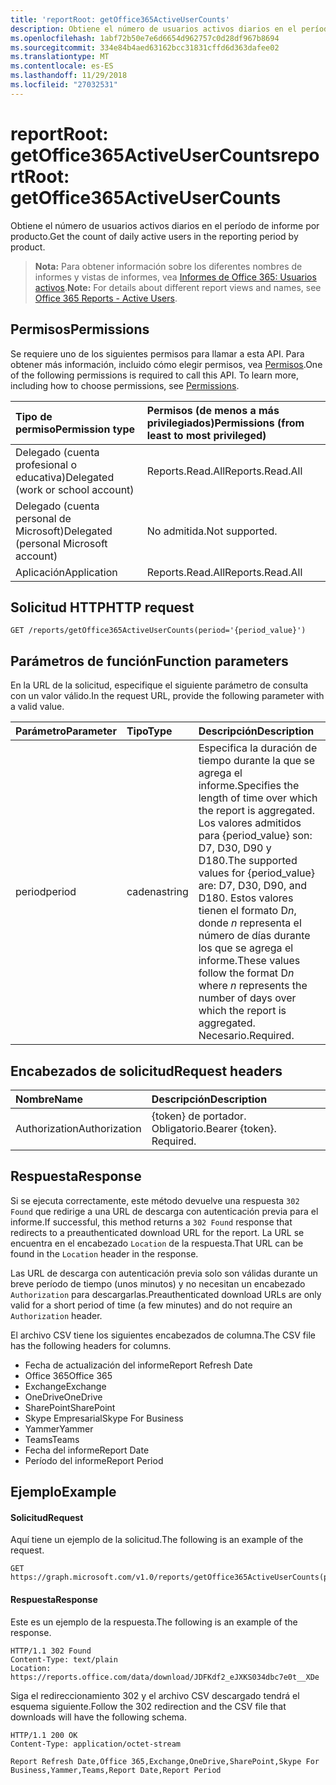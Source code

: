```yaml
---
title: 'reportRoot: getOffice365ActiveUserCounts'
description: Obtiene el número de usuarios activos diarios en el período de informe por producto.
ms.openlocfilehash: 1abf72b50e7e6d6654d962757c0d28df967b8694
ms.sourcegitcommit: 334e84b4aed63162bcc31831cffd6d363dafee02
ms.translationtype: MT
ms.contentlocale: es-ES
ms.lasthandoff: 11/29/2018
ms.locfileid: "27032531"
---
```

# <a name="reportroot-getoffice365activeusercounts"></a><span data-ttu-id="7f9b2-103">reportRoot: getOffice365ActiveUserCounts</span><span class="sxs-lookup"><span data-stu-id="7f9b2-103">reportRoot: getOffice365ActiveUserCounts</span></span>

<span data-ttu-id="7f9b2-104">Obtiene el número de usuarios activos diarios en el período de informe por producto.</span><span class="sxs-lookup"><span data-stu-id="7f9b2-104">Get the count of daily active users in the reporting period by product.</span></span>

> <span data-ttu-id="7f9b2-105">**Nota:** Para obtener información sobre los diferentes nombres de informes y vistas de informes, vea [Informes de Office 365: Usuarios activos](https://support.office.com/client/Active-Users-fc1cf1d0-cd84-43fd-adb7-a4c4dfa8112d).</span><span class="sxs-lookup"><span data-stu-id="7f9b2-105">**Note:** For details about different report views and names, see [Office 365 Reports - Active Users](https://support.office.com/client/Active-Users-fc1cf1d0-cd84-43fd-adb7-a4c4dfa8112d).</span></span>

## <a name="permissions"></a><span data-ttu-id="7f9b2-106">Permisos</span><span class="sxs-lookup"><span data-stu-id="7f9b2-106">Permissions</span></span>

<span data-ttu-id="7f9b2-p101">Se requiere uno de los siguientes permisos para llamar a esta API. Para obtener más información, incluido cómo elegir permisos, vea [Permisos](/graph/permissions-reference).</span><span class="sxs-lookup"><span data-stu-id="7f9b2-p101">One of the following permissions is required to call this API. To learn more, including how to choose permissions, see [Permissions](/graph/permissions-reference).</span></span>

| <span data-ttu-id="7f9b2-109">Tipo de permiso</span><span class="sxs-lookup"><span data-stu-id="7f9b2-109">Permission type</span></span>                        | <span data-ttu-id="7f9b2-110">Permisos (de menos a más privilegiados)</span><span class="sxs-lookup"><span data-stu-id="7f9b2-110">Permissions (from least to most privileged)</span></span> |
| :------------------------------------- | :--------------------------------------- |
| <span data-ttu-id="7f9b2-111">Delegado (cuenta profesional o educativa)</span><span class="sxs-lookup"><span data-stu-id="7f9b2-111">Delegated (work or school account)</span></span>     | <span data-ttu-id="7f9b2-112">Reports.Read.All</span><span class="sxs-lookup"><span data-stu-id="7f9b2-112">Reports.Read.All</span></span>                         |
| <span data-ttu-id="7f9b2-113">Delegado (cuenta personal de Microsoft)</span><span class="sxs-lookup"><span data-stu-id="7f9b2-113">Delegated (personal Microsoft account)</span></span> | <span data-ttu-id="7f9b2-114">No admitida.</span><span class="sxs-lookup"><span data-stu-id="7f9b2-114">Not supported.</span></span>                           |
| <span data-ttu-id="7f9b2-115">Aplicación</span><span class="sxs-lookup"><span data-stu-id="7f9b2-115">Application</span></span>                            | <span data-ttu-id="7f9b2-116">Reports.Read.All</span><span class="sxs-lookup"><span data-stu-id="7f9b2-116">Reports.Read.All</span></span>                         |

## <a name="http-request"></a><span data-ttu-id="7f9b2-117">Solicitud HTTP</span><span class="sxs-lookup"><span data-stu-id="7f9b2-117">HTTP request</span></span>

<!-- { "blockType": "ignored" } --> 

```http
GET /reports/getOffice365ActiveUserCounts(period='{period_value}')
```

## <a name="function-parameters"></a><span data-ttu-id="7f9b2-118">Parámetros de función</span><span class="sxs-lookup"><span data-stu-id="7f9b2-118">Function parameters</span></span>

<span data-ttu-id="7f9b2-119">En la URL de la solicitud, especifique el siguiente parámetro de consulta con un valor válido.</span><span class="sxs-lookup"><span data-stu-id="7f9b2-119">In the request URL, provide the following parameter with a valid value.</span></span>

| <span data-ttu-id="7f9b2-120">Parámetro</span><span class="sxs-lookup"><span data-stu-id="7f9b2-120">Parameter</span></span> | <span data-ttu-id="7f9b2-121">Tipo</span><span class="sxs-lookup"><span data-stu-id="7f9b2-121">Type</span></span>   | <span data-ttu-id="7f9b2-122">Descripción</span><span class="sxs-lookup"><span data-stu-id="7f9b2-122">Description</span></span>                              |
| :-------- | :----- | :--------------------------------------- |
| <span data-ttu-id="7f9b2-123">period</span><span class="sxs-lookup"><span data-stu-id="7f9b2-123">period</span></span>    | <span data-ttu-id="7f9b2-124">cadena</span><span class="sxs-lookup"><span data-stu-id="7f9b2-124">string</span></span> | <span data-ttu-id="7f9b2-125">Especifica la duración de tiempo durante la que se agrega el informe.</span><span class="sxs-lookup"><span data-stu-id="7f9b2-125">Specifies the length of time over which the report is aggregated.</span></span> <span data-ttu-id="7f9b2-126">Los valores admitidos para {period_value} son: D7, D30, D90 y D180.</span><span class="sxs-lookup"><span data-stu-id="7f9b2-126">The supported values for {period_value} are: D7, D30, D90, and D180.</span></span> <span data-ttu-id="7f9b2-127">Estos valores tienen el formato D*n*, donde *n* representa el número de días durante los que se agrega el informe.</span><span class="sxs-lookup"><span data-stu-id="7f9b2-127">These values follow the format D*n* where *n* represents the number of days over which the report is aggregated.</span></span> <span data-ttu-id="7f9b2-128">Necesario.</span><span class="sxs-lookup"><span data-stu-id="7f9b2-128">Required.</span></span> |

## <a name="request-headers"></a><span data-ttu-id="7f9b2-129">Encabezados de solicitud</span><span class="sxs-lookup"><span data-stu-id="7f9b2-129">Request headers</span></span>

| <span data-ttu-id="7f9b2-130">Nombre</span><span class="sxs-lookup"><span data-stu-id="7f9b2-130">Name</span></span>          | <span data-ttu-id="7f9b2-131">Descripción</span><span class="sxs-lookup"><span data-stu-id="7f9b2-131">Description</span></span>               |
| :------------ | :------------------------ |
| <span data-ttu-id="7f9b2-132">Authorization</span><span class="sxs-lookup"><span data-stu-id="7f9b2-132">Authorization</span></span> | <span data-ttu-id="7f9b2-p103">{token} de portador. Obligatorio.</span><span class="sxs-lookup"><span data-stu-id="7f9b2-p103">Bearer {token}. Required.</span></span> |

## <a name="response"></a><span data-ttu-id="7f9b2-135">Respuesta</span><span class="sxs-lookup"><span data-stu-id="7f9b2-135">Response</span></span>

<span data-ttu-id="7f9b2-136">Si se ejecuta correctamente, este método devuelve una respuesta `302 Found` que redirige a una URL de descarga con autenticación previa para el informe.</span><span class="sxs-lookup"><span data-stu-id="7f9b2-136">If successful, this method returns a `302 Found` response that redirects to a preauthenticated download URL for the report.</span></span> <span data-ttu-id="7f9b2-137">La URL se encuentra en el encabezado `Location` de la respuesta.</span><span class="sxs-lookup"><span data-stu-id="7f9b2-137">That URL can be found in the `Location` header in the response.</span></span>

<span data-ttu-id="7f9b2-138">Las URL de descarga con autenticación previa solo son válidas durante un breve período de tiempo (unos minutos) y no necesitan un encabezado `Authorization` para descargarlas.</span><span class="sxs-lookup"><span data-stu-id="7f9b2-138">Preauthenticated download URLs are only valid for a short period of time (a few minutes) and do not require an `Authorization` header.</span></span>

<span data-ttu-id="7f9b2-139">El archivo CSV tiene los siguientes encabezados de columna.</span><span class="sxs-lookup"><span data-stu-id="7f9b2-139">The CSV file has the following headers for columns.</span></span>

- <span data-ttu-id="7f9b2-140">Fecha de actualización del informe</span><span class="sxs-lookup"><span data-stu-id="7f9b2-140">Report Refresh Date</span></span>
- <span data-ttu-id="7f9b2-141">Office 365</span><span class="sxs-lookup"><span data-stu-id="7f9b2-141">Office 365</span></span>
- <span data-ttu-id="7f9b2-142">Exchange</span><span class="sxs-lookup"><span data-stu-id="7f9b2-142">Exchange</span></span>
- <span data-ttu-id="7f9b2-143">OneDrive</span><span class="sxs-lookup"><span data-stu-id="7f9b2-143">OneDrive</span></span>
- <span data-ttu-id="7f9b2-144">SharePoint</span><span class="sxs-lookup"><span data-stu-id="7f9b2-144">SharePoint</span></span>
- <span data-ttu-id="7f9b2-145">Skype Empresarial</span><span class="sxs-lookup"><span data-stu-id="7f9b2-145">Skype For Business</span></span> 
- <span data-ttu-id="7f9b2-146">Yammer</span><span class="sxs-lookup"><span data-stu-id="7f9b2-146">Yammer</span></span>
- <span data-ttu-id="7f9b2-147">Teams</span><span class="sxs-lookup"><span data-stu-id="7f9b2-147">Teams</span></span>
- <span data-ttu-id="7f9b2-148">Fecha del informe</span><span class="sxs-lookup"><span data-stu-id="7f9b2-148">Report Date</span></span>
- <span data-ttu-id="7f9b2-149">Período del informe</span><span class="sxs-lookup"><span data-stu-id="7f9b2-149">Report Period</span></span>

## <a name="example"></a><span data-ttu-id="7f9b2-150">Ejemplo</span><span class="sxs-lookup"><span data-stu-id="7f9b2-150">Example</span></span>

#### <a name="request"></a><span data-ttu-id="7f9b2-151">Solicitud</span><span class="sxs-lookup"><span data-stu-id="7f9b2-151">Request</span></span>

<span data-ttu-id="7f9b2-152">Aquí tiene un ejemplo de la solicitud.</span><span class="sxs-lookup"><span data-stu-id="7f9b2-152">The following is an example of the request.</span></span>

<!--{
  "blockType": "request",
  "isComposable": true,
  "name": "reportroot_getoffice365activeusercounts"
}-->

```http
GET https://graph.microsoft.com/v1.0/reports/getOffice365ActiveUserCounts(period='D7')
```

#### <a name="response"></a><span data-ttu-id="7f9b2-153">Respuesta</span><span class="sxs-lookup"><span data-stu-id="7f9b2-153">Response</span></span>

<span data-ttu-id="7f9b2-154">Este es un ejemplo de la respuesta.</span><span class="sxs-lookup"><span data-stu-id="7f9b2-154">The following is an example of the response.</span></span>

<!-- {
  "blockType": "response",
  "truncated": true,
  "@odata.type": "microsoft.graph.report"
} -->

```http
HTTP/1.1 302 Found
Content-Type: text/plain
Location: https://reports.office.com/data/download/JDFKdf2_eJXKS034dbc7e0t__XDe
```

<span data-ttu-id="7f9b2-155">Siga el redireccionamiento 302 y el archivo CSV descargado tendrá el esquema siguiente.</span><span class="sxs-lookup"><span data-stu-id="7f9b2-155">Follow the 302 redirection and the CSV file that downloads will have the following schema.</span></span>

<!-- { "blockType": "ignored" } --> 

```http
HTTP/1.1 200 OK
Content-Type: application/octet-stream

Report Refresh Date,Office 365,Exchange,OneDrive,SharePoint,Skype For Business,Yammer,Teams,Report Date,Report Period
```

